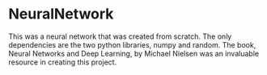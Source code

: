 # NeuralNetwork
This was a neural network that was created from scratch.  The only dependencies are the two python libraries, numpy and random.  The book, Neural Networks and Deep Learning, by Michael Nielsen was an invaluable resource in creating this project.  